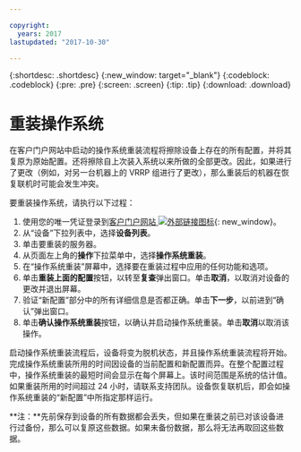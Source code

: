```yaml
---

copyright:
  years: 2017
lastupdated: "2017-10-30"

---
```


{:shortdesc: .shortdesc}
{:new_window: target="_blank"}
{:codeblock: .codeblock}
{:pre: .pre}
{:screen: .screen}
{:tip: .tip}
{:download: .download}

# 重装操作系统
在客户门户网站中启动的操作系统重装流程将擦除设备上存在的所有配置，并将其复原为原始配置。还将擦除自上次装入系统以来所做的全部更改。因此，如果进行了更改（例如，对另一台机器上的 VRRP 组进行了更改），那么重装后的机器在恢复联机时可能会发生冲突。

要重装操作系统，请执行以下过程：

1. 使用您的唯一凭证登录到[客户门户网站 ![外部链接图标](../../icons/launch-glyph.svg "外部链接图标")](https://control.softlayer.com/){: new_window}。
2. 从“设备”下拉列表中，选择**设备列表**。
3. 单击要重装的服务器。
4. 从页面左上角的**操作**下拉菜单中，选择**操作系统重装**。
5. 在“操作系统重装”屏幕中，选择要在重装过程中应用的任何功能和选项。 
6. 单击**重装上面的配置**按钮，以转至**复查**弹出窗口。单击**取消**，以取消对设备的更改并退出屏幕。
7. 验证“新配置”部分中的所有详细信息是否都正确。单击**下一步**，以前进到“确认”弹出窗口。
8. 单击**确认操作系统重装**按钮，以确认并启动操作系统重装。单击**取消**以取消该操作。

启动操作系统重装流程后，设备将变为脱机状态，并且操作系统重装流程将开始。完成操作系统重装所用的时间因设备的当前配置和新配置而异。在整个配置过程中，操作系统重装的最短时间会显示在每个屏幕上。该时间范围是系统的估计值。如果重装所用的时间超过 24 小时，请联系支持团队。设备恢复联机后，即会如操作系统重装的“新配置”中所指定那样运行。 

**注：**先前保存到设备的所有数据都会丢失，但如果在重装之前已对该设备进行过备份，那么可以复原这些数据。如果未备份数据，那么将无法再取回这些数据。
